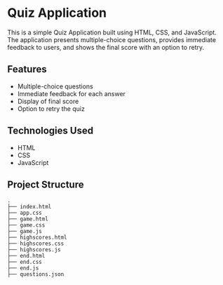 # Quiz Application

This is a simple Quiz Application built using HTML, CSS, and JavaScript. The application presents multiple-choice questions, provides immediate feedback to users, and shows the final score with an option to retry.

## Features

- Multiple-choice questions
- Immediate feedback for each answer
- Display of final score
- Option to retry the quiz

## Technologies Used

- HTML
- CSS
- JavaScript

## Project Structure

```plaintext
.
├── index.html
├── app.css
├── game.html
├── game.css
├── game.js
├── highscores.html
├── highscores.css
├── highscores.js
├── end.html
├── end.css
├── end.js
├── questions.json
